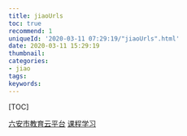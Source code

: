 ```yaml
---
title: jiaoUrls
toc: true
recommend: 1
uniqueId: '2020-03-11 07:29:19/"jiaoUrls".html'
date: 2020-03-11 15:29:19
thumbnail:
categories:
- jiao
tags:
keywords:
---
```


[TOC]

<!--more-->

[六安市教育云平台](http://jyzy.luan.gov.cn/sky/index.html)
[课程学习](http://tongbu.eduyun.cn/tbkt/tbktcz21/index.html)

